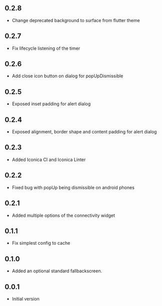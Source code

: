 ## 0.2.8
* Change deprecated background to surface from flutter theme

## 0.2.7
* Fix lifecycle listening of the timer

## 0.2.6
* Add close icon button on dialog for popUpDismissible

## 0.2.5
* Exposed inset padding for alert dialog

## 0.2.4
* Exposed alignment, border shape and content padding for alert dialog

## 0.2.3

* Added Iconica CI and Iconica Linter

## 0.2.2

* Fixed bug with popUp being dismissible on android phones

## 0.2.1

* Added multiple options of the connectivity widget

## 0.1.1

* Fix simplest config to cache

## 0.1.0

* Added an optional standard fallbackscreen.

## 0.0.1

* Initial version
